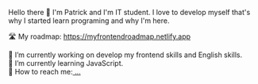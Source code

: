 Hello there 👋 I'm Patrick and I'm IT student. I love to develop myself that's why I started learn programing and why I'm here. 

🛣️ My roadmap: https://myfrontendroadmap.netlify.app

🔭 I’m currently working on develop my frontend skills and English skills. <br>
🌱 I’m currently learning JavaScript. <br>
📧 How to reach me:[ ...](https://www.linkedin.com/in/patryk-ruczyński-4ab5b6219/)

